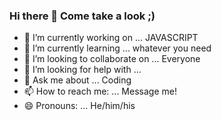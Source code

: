 ### Hi there 👋 Come take a look ;)
- 🔭 I’m currently working on ... JAVASCRIPT
- 🌱 I’m currently learning ... whatever you need
- 👯 I’m looking to collaborate on ... Everyone
- 🤔 I’m looking for help with ... 
- 💬 Ask me about ... Coding
- 📫 How to reach me: ... Message me!
- 😄 Pronouns: ... He/him/his


